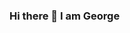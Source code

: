 ### Hi there 👋 I am George

<!--
**GeorgeAghughu/GeorgeAghughu** is a ✨ _special_ ✨ repository because its `README.md` (this file) appears on your GitHub profile.

Here are some ideas to get you started:

- 🔭 I’m currently working on Web development...
- 🌱 I’m currently learning Web development Courses...
- 👯 I’m looking to collaborate on Web Development projects...
- 🤔 I’m looking for help with Web development Courses...
- 💬 Ask me about ... 
- 📫 How to reach me: georgeighodaro@yahoo.com...
- 😄 Pronouns: ...
- ⚡ Fun fact: ...
-->
